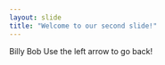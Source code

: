 ```yaml
---
layout: slide
title: "Welcome to our second slide!"
---
```

Billy Bob
Use the left arrow to go back!
